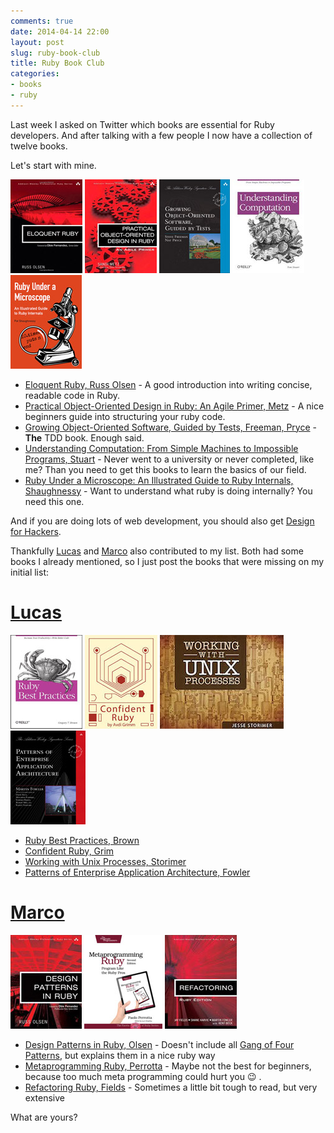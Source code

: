 ```yaml
---
comments: true
date: 2014-04-14 22:00
layout: post
slug: ruby-book-club
title: Ruby Book Club
categories:
- books
- ruby
---
```


Last week I asked on Twitter which books are essential for Ruby developers. And after talking
with a few people I now have a collection of twelve books.

Let's start with mine.

<a href="http://www.amazon.de/Eloquent-Ruby-Addison-Wesley-Professional/dp/0321584104"><img src="/images/2014-04-14-ruby-book-club/eloquent_ruby.jpg" alt="Eloquent Ruby" style="display: inline"/></a>
<a href="http://www.amazon.de/Practical-Object-Oriented-Design-Ruby-Addison-Wesley/dp/0321721330"><img src="/images/2014-04-14-ruby-book-club/practical_object_oriented_design.jpg" alt="Pratical Object-Oriented Design" style="display: inline"/></a>
<a href="http://www.amazon.de/Growing-Object-Oriented-Software-Guided-Tests/dp/0321503627"><img src="/images/2014-04-14-ruby-book-club/growing_object_oriented_software_guided_tests.jpg" alt="Growing Object-Oriented Software" style="display: inline"/></a>
<a href="http://www.amazon.de/Understanding-Computation-Machines-Impossible-Programs/dp/1449329276"><img src="/images/2014-04-14-ruby-book-club/understanding_computation.jpg" alt="Understanding Computation" style="display: inline"/></a>
<a href="http://www.amazon.de/Ruby-Under-Microscope-Illustrated-Internals/dp/1593275277"><img src="/images/2014-04-14-ruby-book-club/ruby_under_a_microscope.jpg" alt="Ruby Unter a Microscope" style="display: inline"/></a>

* [Eloquent Ruby, Russ Olsen](http://www.amazon.de/Eloquent-Ruby-Addison-Wesley-Professional/dp/0321584104) -
  A good introduction into writing concise, readable code in Ruby.
* [Practical Object-Oriented Design in Ruby: An Agile Primer, Metz](http://www.amazon.de/Practical-Object-Oriented-Design-Ruby-Addison-Wesley/dp/0321721330) -
  A nice beginners guide into structuring your ruby code.
* [Growing Object-Oriented Software, Guided by Tests, Freeman, Pryce](http://www.amazon.de/Growing-Object-Oriented-Software-Guided-Tests/dp/0321503627) -
  **The** TDD book. Enough said.
* [Understanding Computation: From Simple Machines to Impossible Programs, Stuart](http://www.amazon.de/Understanding-Computation-Machines-Impossible-Programs/dp/1449329276) -
  Never went to a university or never completed, like me? Than you need to get this books to learn the basics of our field.
* [Ruby Under a Microscope: An Illustrated Guide to Ruby Internals, Shaughnessy](http://www.amazon.de/Ruby-Under-Microscope-Illustrated-Internals/dp/1593275277) -
  Want to understand what ruby is doing internally? You need this one.

And if you are doing lots of web development, you should also get [Design for Hackers](http://bitboxer.de/2012/02/05/design-for-hackers-reverse-engineering-beauty/).

Thankfully [Lucas](https://twitter.com/moonbeamlabs) and [Marco](https://twitter.com/donschado) also 
contributed to my list. Both had some books I already mentioned, so I just post the books that were
missing on my initial list:

# [Lucas](https://twitter.com/moonbeamlabs)

<a href="http://www.amazon.de/Ruby-Best-Practices-Gregory-Brown/dp/0596523009/"><img src="/images/2014-04-14-ruby-book-club/ruby_best_practices.jpg" alt="Ruby Best Practices" style="display: inline"/></a>
<a href="http://www.amazon.de/Confident-Ruby-Patterns-Joyful-Coding-ebook/dp/B00ETE0D2S"><img src="/images/2014-04-14-ruby-book-club/confident_ruby.jpg" alt="Confident Ruby" style="display: inline"/></a>
<a href="http://www.amazon.com/Working-With-Processes-Jesse-Storimer-ebook/dp/B0078VSRUE"><img src="/images/2014-04-14-ruby-book-club/working_with_unix_processes.jpg" alt="Working with unix processes" style="display: inline"/></a>
<a href="http://www.amazon.de/Patterns-Enterprise-Application-Architecture-Martin/dp/0321127420/"><img src="/images/2014-04-14-ruby-book-club/patterns_of_enterprise_application_architecture.jpg" alt="Patterns of Enterprice Application Architecture" style="display: inline"/></a>

* [Ruby Best Practices, Brown](http://www.amazon.de/Ruby-Best-Practices-Gregory-Brown/dp/0596523009/)
* [Confident Ruby, Grim](http://www.amazon.de/Confident-Ruby-Patterns-Joyful-Coding-ebook/dp/B00ETE0D2S)
* [Working with Unix Processes, Storimer](http://www.amazon.com/Working-With-Processes-Jesse-Storimer-ebook/dp/B0078VSRUE)
* [Patterns of Enterprise Application Architecture, Fowler](http://www.amazon.de/Patterns-Enterprise-Application-Architecture-Martin/dp/0321127420/)

# [Marco](https://twitter.com/donschado)

<a href="http://www.amazon.com/Design-Patterns-Ruby-Russ-Olsen/dp/0321490452"><img src="/images/2014-04-14-ruby-book-club/design_patterns_in_ruby.jpg" alt="Design Patterns in Ruby" style="display: inline"/></a>
<a href="http://www.amazon.com/Metaprogramming-Ruby-Program-Like-Pros/dp/1934356476/"><img src="/images/2014-04-14-ruby-book-club/metaprogramming_ruby.jpg" alt="Metaprogramming Ruby" style="display: inline"/></a>
<a href="http://www.amazon.com/Refactoring-Ruby-Addison-Wesley-Professional/dp/0321984137"><img src="/images/2014-04-14-ruby-book-club/refactoring_ruby_edition.jpg" alt="Refactoring Ruby Edition" style="display: inline"/></a>

* [Design Patterns in Ruby, Olsen](http://www.amazon.com/Design-Patterns-Ruby-Russ-Olsen/dp/0321490452) - 
  Doesn't include all [Gang of Four Patterns](https://en.wikipedia.org/wiki/Design_Patterns), but explains them in a nice ruby way
* [Metaprogramming Ruby, Perrotta](http://www.amazon.com/Metaprogramming-Ruby-Program-Like-Pros/dp/1934356476/) -
  Maybe not the best for beginners, because too much meta programming could hurt you :wink: .
* [Refactoring Ruby, Fields](http://www.amazon.com/Refactoring-Ruby-Addison-Wesley-Professional/dp/0321984137) -
  Sometimes a little bit tough to read, but very extensive

What are yours?
